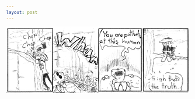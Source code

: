 ```yaml
---
layout: post
---
```


![strip](/images/posts/11.png "In some cultures, dropping a tree branch on a girl or guy is a way of showing affection and devotion, so he better be careful not to make a habit of this, or else he might send the wrong kind of message.")
